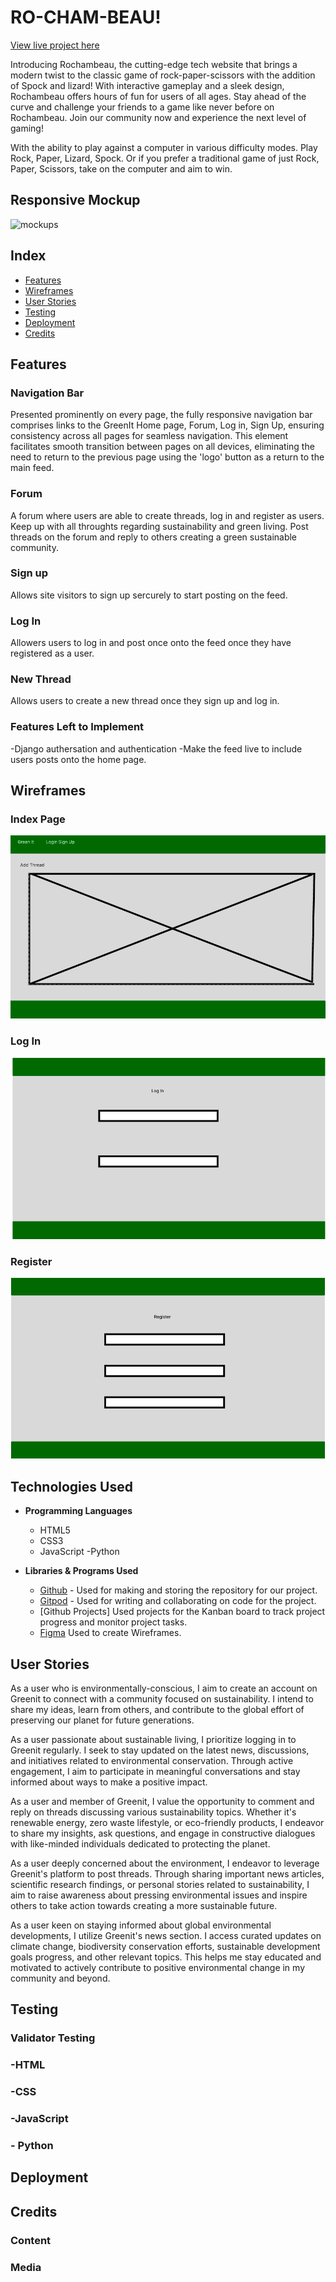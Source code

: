 <h1 align="centre">RO-CHAM-BEAU!</h1>

[View live project here](https://tasniim5.github.io/ro-cham-beau/)

Introducing Rochambeau, the cutting-edge tech website that brings a modern twist to the classic game of rock-paper-scissors with the addition of Spock and lizard! With interactive gameplay and a sleek design, Rochambeau offers hours of fun for users of all ages. Stay ahead of the curve and challenge your friends to a game like never before on Rochambeau. Join our community now and experience the next level of gaming! 

With the ability to play against a computer in various difficulty modes. Play Rock, Paper, Lizard, Spock. Or if you prefer a traditional game of just Rock, Paper, Scissors, take on the computer and aim to win. 

## Responsive Mockup
![mockups](greenit.png)

## Index 
* [Features](#features)
* [Wireframes](#wireframes)
* [User Stories](#user-stories)
* [Testing](#testing)
* [Deployment](#deployment)
* [Credits](#credits)

## Features

### Navigation Bar

Presented prominently on every page, the fully responsive navigation bar comprises links to the GreenIt Home page, Forum, Log in, Sign Up, ensuring consistency across all pages for seamless navigation. This element facilitates smooth transition between pages on all devices, eliminating the need to return to the previous page using the 'logo' button as a return to the main feed.

### Forum

A forum where users are able to create threads, log in and register as users. Keep up with all throughts regarding sustainability and green living. Post threads on the forum and reply to others creating a green sustainable community.

### Sign up

Allows site visitors to sign up sercurely to start posting on the feed.

### Log In

Allowers users to log in and post once onto the feed once they have registered as a user.

### New Thread

Allows users to create a new thread once they sign up and log in. 


### Features Left to Implement

-Django authersation and authentication
-Make the feed live to include users posts onto the home page. 

## Wireframes
### Index Page
![index](greenitindx.png)
### Log In 
![log in](login.png)
### Register 
![register](register.png)

## Technologies Used
- __Programming Languages__
    - HTML5
    - CSS3
    - JavaScript
    -Python
      
- __Libraries & Programs Used__
    - [Github](https://github.com/) - Used for making and storing the repository for our project.
    - [Gitpod](https://www.gitpod.io/) - Used for writing and collaborating on code for the project.
    - [Github Projects] Used projects for the Kanban board to track project progress and monitor project tasks. 
    - [Figma](https://www.figma.com) Used to create Wireframes.
    


## User Stories

As a user who is environmentally-conscious, I aim to create an account on Greenit to connect with a community focused on sustainability. I intend to share my ideas, learn from others, and contribute to the global effort of preserving our planet for future generations.

As a user passionate about sustainable living, I prioritize logging in to Greenit regularly. I seek to stay updated on the latest news, discussions, and initiatives related to environmental conservation. Through active engagement, I aim to participate in meaningful conversations and stay informed about ways to make a positive impact.

As a user and member of Greenit, I value the opportunity to comment and reply on threads discussing various sustainability topics. Whether it's renewable energy, zero waste lifestyle, or eco-friendly products, I endeavor to share my insights, ask questions, and engage in constructive dialogues with like-minded individuals dedicated to protecting the planet.

As a user deeply concerned about the environment, I endeavor to leverage Greenit's platform to post threads. Through sharing important news articles, scientific research findings, or personal stories related to sustainability, I aim to raise awareness about pressing environmental issues and inspire others to take action towards creating a more sustainable future.

As a user keen on staying informed about global environmental developments, I utilize Greenit's news section. I access curated updates on climate change, biodiversity conservation efforts, sustainable development goals progress, and other relevant topics. This helps me stay educated and motivated to actively contribute to positive environmental change in my community and beyond.

## Testing



### Validator Testing

### -HTML

### -CSS

### -JavaScript

### - Python


## Deployment


## Credits


### Content


### Media 


